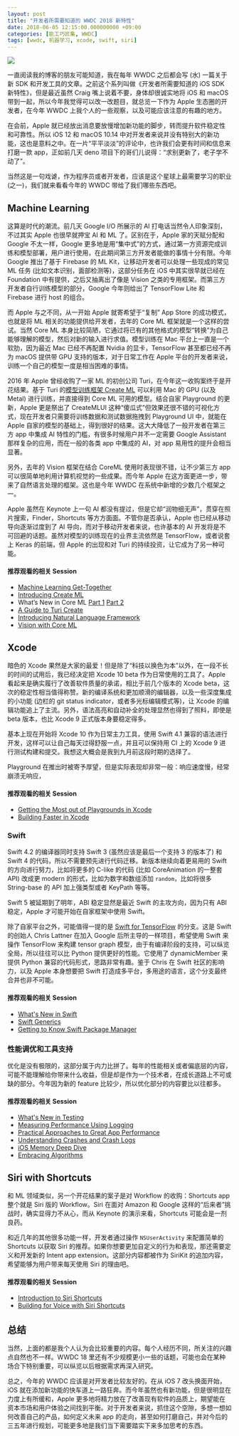 ```yaml
---
layout: post
title: "开发者所需要知道的 WWDC 2018 新特性"
date: 2018-06-05 12:15:00.000000000 +09:00
categories: [能工巧匠集, WWDC]
tags: [wwdc, 机器学习, xcode, swift, siri]
---
```


![](/assets/images/2018/wwdc.png)

一直阅读我的博客的朋友可能知道，我在每年 WWDC 之后都会写 (水) 一篇关于新 SDK 和开发工具的文章。之前这个系列叫做《开发者所需要知道的 iOS SDK 新特性》，但是最近虽然 Craig 嘴上说着不要，身体却很诚实地将 iOS 和 macOS 带到一起，所以今年我觉得可以改一改题目，就总览一下作为 Apple 生态圈的开发者，在今年 WWDC 上我个人的一些观察，以及可能应该注意的有趣的地方。

在会前，Apple 就已经放出消息要放慢增加新功能的脚步，转而提升软件稳定性和可靠性。所以 iOS 12 和 macOS 10.14 中对开发者来说并没有特别大的新功能，这也是意料之中。在一片“平平淡淡”的评论中，也许我们会更有时间和信息来打磨一款 app，正如前几天 deno 项目下的哥们儿说得：“求别更新了，老子学不动了”。

当然这是一句戏谑，作为程序员或者开发者，应该是这个星球上最需要学习的职业 (之一)，我们就来看看今年的 WWDC 带给了我们哪些东西吧。

## Machine Learning

这算是时代的潮流。前几天 Google I/O 所展示的 AI 打电话当然令人印象深刻，不过其实 Apple 也很早就押宝 AI 和 ML 了。区别在于，Apple 家的天赋分配和 Google 不太一样，Google 更多地是用“集中式”的方式，通过第一方资源完成训练和模型部署，用户进行使用，在此期间第三方开发者能做的事情十分有限。今年 Google 推出了基于 Firebase 的 ML Kit，让移动开发者可以处理一些现成的常见 ML 任务 (比如文本识别，面部检测等)，这部分任务在 iOS 中其实很早就已经在 Foundation 中有提供，之后又抽离出了像是 Vision 之类的专用框架。而第三方开发者自行训练模型的部分，Google 今年则给出了 TensorFlow Lite 和 Firebase 进行 host 的组合。

而 Apple 与之不同，从一开始 Apple 就寄希望于“复制” App Store 的成功模式，也就是将 ML 相关的功能提供给开发者，去年的 Core ML 框架就是一个这样的尝试。当然 Core ML 本身比较简陋，它通过将已有的其他格式的模型“转换”为自己能够理解的模型，然后对新的输入进行求值。模型训练在 Mac 平台上一直是一个软肋，因为最近 Mac 已经不再配置 Nvidia 的显卡，TensorFlow 甚至都已经不再为 macOS 提供带 GPU 支持的版本，对于日常工作在 Apple 平台的开发者来说，训练一个自己的模型一度是相当困难的事情。

2016 年 Apple 曾经收购了一家 ML 的初创公司 Turi，在今年这一收购案终于是开花结果。基于 Turi 的[模型训练框架 Create ML](https://developer.apple.com/documentation/create_ml) 可以利用 Mac 的 GPU (以及 Metal) 进行训练，并直接得到 Core ML 可用的模型。结合自家 Playground 的更新，Apple 更是祭出了 CreateMLUI 这种“傻瓜式”但效果还很不错的可视化方式，现在开发者只需要将训练数据和测试数据拖拽到 Playground UI 中，就能在 Apple 自家的模型的基础上，得到很好的结果。这大大降低了一般开发者在第三方 app 中集成 AI 特性的门槛，有很多时候用户并不一定需要 Google Assistant 那样复杂的应用，而在一般的各类 app 中集成的 AI，对 app 易用性的提升会相当显著。

另外，去年的 Vision 框架在结合 CoreML 使用时表现很不错，让不少第三方 app 可以很简单地利用计算机视觉的一些成果。而今年 Apple 在这方面更进一步，带来了自然语言处理的框架。这也是今年 WWDC 在系统中新增的少数几个框架之一。

Apple 虽然在 Keynote 上一句 AI 都没有提过，但是它却“润物细无声”，贯穿在照片搜索，Finder，Shortcuts 等方方面面。不管你是否承认，Apple 也已经从移动导向逐渐过度到了 AI 导向，而对于移动开发者来说，也许基本的 AI 开发将是不可回避的话题。虽然对模型的训练现在的业界主流依然是 TensorFlow，或者说套上 Keras 的前端，但 Apple 的出现和对 Turi 的持续投资，让它成为了另一种可能。

#### 推荐观看的相关 Session

- [Machine Learning Get-Together](https://developer.apple.com/videos/play/wwdc2018/110/)
- [Introducing Create ML](https://developer.apple.com/videos/play/wwdc2018/703/)
- What’s New in Core ML [Part 1](https://developer.apple.com/videos/play/wwdc2018/708/) [Part 2](https://developer.apple.com/videos/play/wwdc2018/709/)
- [A Guide to Turi Create](https://developer.apple.com/videos/play/wwdc2018/712/)
- [Introducing Natural Language Framework](https://developer.apple.com/videos/play/wwdc2018/713/)
- [Vision with Core ML](https://developer.apple.com/videos/play/wwdc2018/717/)

## Xcode 

暗色的 Xcode 果然是大家的最爱！但是除了“科技以换色为本”以外，在一段不长的时间的试用后，我已经决定把 Xcode 10 beta 作为日常使用的工具了。Apple 看起来是确实履行了改善软件质量的承诺，相比于前几个版本的 Xcode beta，这次的稳定性相当值得称赞。新的编译系统和更加顺滑的编辑器，以及一些深度集成的小功能 (边栏的 git status indicator，或者多光标编辑模式等)，让 Xcode 的编辑功能追上了主流。另外，语法高亮和自动补全的处理显然也得到了照料，即使是 beta 版本，也比 Xcode 9 正式版本身要稳定得多。

基本上现在开始将 Xcode 10 作为日常主力工具，使用 Swift 4.1 兼容的语法进行开发，这样可以让自己每天过得舒服一点，并且可以保持用 CI 上的 Xcode 9 进行测试构建和提交。我想这大概会是我到九月前这段时期的选择了。

Playground 在推出时被寄予厚望，但是实际表现却非常一般：响应速度慢，经常崩溃无响应，

#### 推荐观看的相关 Session

- [Getting the Most out of Playgrounds in Xcode](https://developer.apple.com/videos/play/wwdc2018/402/)
- [Building Faster in Xcode](https://developer.apple.com/videos/play/wwdc2018/408/)

### Swift

Swift 4.2 的编译器同时支持 Swift 3 (虽然应该是最后一个支持 3 的版本了) 和 Swift 4 的代码，所以不需要预先进行代码迁移。新版本继续向着更易用的 Swift 的方向进行努力，比如将更多的 C-like 的代码 (比如 CoreAnimation 的一整套 API) 改成更 modern 的形式，比如为数字和数组添加 `random`，比如将很多 String-base 的 API 加上强类型或者 KeyPath 等等。

Swift 5 被延期到了明年，ABI 稳定显然是最近 Swift 的主攻方向，因为只有 ABI 稳定，Apple 才可能开始在自家框架中使用 Swift。

除了自家平台之外，可能值得一提的是 [Swift for TensorFlow](https://github.com/tensorflow/swift) 的分支。这是 Swift 的创始人 Chris Lattner 在加入 Google 后所主导的一样项目，希望使用 Swift 来操作 TensorFlow 来构建 tensor graph 模型，由于有编译阶段的支持，可以纵览全局，所以往往可以比 Python 提供更好的性能。它使用了 dynamicMember 来提供 Python 兼容的代码形式，思路非常有趣。鉴于 Chris 在 Swift 社区的影响力，以及 Apple 本身想要把 Swift 打造成多平台，多用途的语言，这个分支最终合并也非不可能。

#### 推荐观看的相关 Session

- [What's New in Swift](https://developer.apple.com/videos/play/wwdc2018/401/)
- [Swift Generics](https://developer.apple.com/videos/play/wwdc2018/406/)
- [Getting to Know Swift Package Manager](https://developer.apple.com/videos/play/wwdc2018/411/)

### 性能调优和工具支持

优化是没有极限的，这部分属于内力比拼了。每年的性能相关或者偏底层的内容，可能不能理解给你带来什么收益，但是却是作为一个技术者，在成长道路上不可或缺的部分。今年因为新的 feature 比较少，所以优化部分的内容要比以往都多。

#### 推荐观看的相关 Session


- [What's New in Testing](https://developer.apple.com/videos/play/wwdc2018/403/)
- [Measuring Performance Using Logging](https://developer.apple.com/videos/play/wwdc2018/405/)
- [Practical Approaches to Great App Performance](https://developer.apple.com/videos/play/wwdc2018/407/)
- [Understanding Crashes and Crash Logs](https://developer.apple.com/videos/play/wwdc2018/414/)
- [iOS Memory Deep Dive](https://developer.apple.com/videos/play/wwdc2018/416/)
- [Embracing Algorithms](https://developer.apple.com/videos/play/wwdc2018/223/)

## Siri with Shortcuts

和 ML 领域类似，另一个开花结果的案子是对 Workflow 的收购：Shortcuts app 整个就是 Siri 版的 Workflow。Siri 在面对 Amazon 和 Google 这样的“后来者”挑战时，确实显得力不从心，而从 Keynote 的演示来看，Shortcuts 可能会是一剂良药。

和近几年的其他很多功能一样，开发者通过操作 `NSUserActivity` 来配置简单的 Shortcuts 以获取 Siri 的推荐。如果你想要更加自定义的行为和表现，那还需要定义和开发新的 Intent app extension。这部分内容都被作为 SiriKit 的追加内容，希望能够为用户带来每天使用 Siri 的理由吧。

#### 推荐观看的相关 Session

- [Introduction to Siri Shortcuts](https://developer.apple.com/videos/play/wwdc2018/211/)
- [Building for Voice with Siri Shortcuts](https://developer.apple.com/videos/play/wwdc2018/214/)

## 总结

当然，上面的都是我个人认为会比较重要的内容。每个人经历不同，所关注的兴趣点自然也不一样。WWDC 18 里还有不少规模更小一些的话题，可能也会在某种场合下特别重要，可以纵览以后根据需求再深入研究。

总之，今年的 WWDC 应该是对开发者比较友好的。在从 iOS 7 改头换面开始，iOS 就在添加新功能的快车道上一路狂奔。而今年虽然也有新功能，但是很明显在力度上有所缓和，Apple 更多地将精力放在了改善现有软件的品质上，期望能在资本市场和用户体验之间找到平衡。对于开发者来说，抓住这个空隙，多想一想如何改善自己的产品，如何定义未来 app 的走向，甚至如何打磨自己，并对今后的三五年进行规划，可能更多地是我们当下需要踏实下来多加思考的东西。

